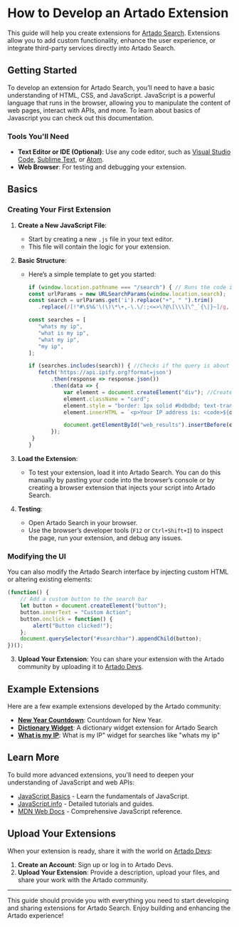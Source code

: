 # How to Develop an Artado Extension

This guide will help you create extensions for [Artado Search](https://www.artadosearch.com). Extensions allow you to add custom functionality, enhance the user experience, or integrate third-party services directly into Artado Search.

## Getting Started

To develop an extension for Artado Search, you’ll need to have a basic understanding of HTML, CSS, and JavaScript.
JavaScript is a powerful language that runs in the browser, allowing you to manipulate the content of web pages, interact with APIs, and more.
To learn about basics of Javascript you can check out this documentation.

### Tools You'll Need

- **Text Editor or IDE (Optional)**: Use any code editor, such as [Visual Studio Code](https://code.visualstudio.com/), [Sublime Text](https://www.sublimetext.com/), or [Atom](https://atom.io/).
- **Web Browser**: For testing and debugging your extension.

## Basics

### Creating Your First Extension

1. **Create a New JavaScript File**:
   - Start by creating a new `.js` file in your text editor.
   - This file will contain the logic for your extension.

2. **Basic Structure**:
   - Here’s a simple template to get you started:
     ```javascript
     if (window.location.pathname === "/search") { // Runs the code if the user is in the 
     const urlParams = new URLSearchParams(window.location.search);
     const search = urlParams.get('i').replace("+", " ").trim()
        .replace(/[!"#\$%&'\(\)\*\+,-\.\/:;<=>\?@\[\\\]\^_`{\|}~]/g, "").replace(/ +/g, " "); // Gets the searched query

     const searches = [
        "whats my ip",
        "what is my ip",
        "what my ip",
        "my ip",
     ];

     if (searches.includes(search)) { //Checks if the query is about IP
        fetch('https://api.ipify.org?format=json')
            .then(response => response.json())
            .then(data => {
                var element = document.createElement("div"); //Creates an element in the search page
                element.className = "card";
                element.style = "border: 1px solid #bdbdbd; text-transform: none";
                element.innerHTML = `<p>Your IP address is: <code>${data.ip}</code></p>`;

                document.getElementById("web_results").insertBefore(element, document.getElementById("web_results").firstChild);
            });
      }
     }
     ```

3. **Load the Extension**:
   - To test your extension, load it into Artado Search. You can do this manually by pasting your code into the browser’s console or by creating a browser extension that injects your script into Artado Search.

4. **Testing**:
   - Open Artado Search in your browser.
   - Use the browser’s developer tools (`F12` or `Ctrl+Shift+I`) to inspect the page, run your extension, and debug any issues.

### Modifying the UI

You can also modify the Artado Search interface by injecting custom HTML or altering existing elements:

```javascript
(function() {
    // Add a custom button to the search bar
    let button = document.createElement("button");
    button.innerText = "Custom Action";
    button.onclick = function() {
        alert("Button clicked!");
    };
    document.querySelector("#searchbar").appendChild(button);
})();
```

3. **Upload Your Extension**: You can share your extension with the Artado community by uploading it to [Artado Devs](https://devs.artado.xyz/).

## Example Extensions

Here are a few example extensions developed by the Artado community:

- [**New Year Countdown**](https://www.artadosearch.com/Workshop/76): Countdown for New Year.
- [**Dictionary Widget**](https://www.artadosearch.com/Workshop/64): A dictionary widget extension for Artado Search 
- [**What is my IP**](https://www.artadosearch.com/Workshop/65): What is my IP" widget for searches like "whats my ip"

## Learn More

To build more advanced extensions, you'll need to deepen your understanding of JavaScript and web APIs:

- [JavaScript Basics](https://www.w3schools.com/js/default.asp) - Learn the fundamentals of JavaScript.
- [JavaScript.info](https://javascript.info/) - Detailed tutorials and guides.
- [MDN Web Docs](https://developer.mozilla.org/en-US/docs/Web/JavaScript) - Comprehensive JavaScript reference.

## Upload Your Extensions

When your extension is ready, share it with the world on [Artado Devs](https://devs.artado.xyz/):

1. **Create an Account**: Sign up or log in to Artado Devs.
2. **Upload Your Extension**: Provide a description, upload your files, and share your work with the Artado community.

---

This guide should provide you with everything you need to start developing and sharing extensions for Artado Search. Enjoy building and enhancing the Artado experience!
